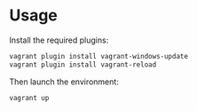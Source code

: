# Usage

Install the required plugins:

```bash
vagrant plugin install vagrant-windows-update
vagrant plugin install vagrant-reload
```

Then launch the environment:

```bash
vagrant up
```